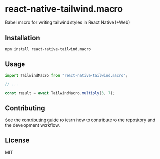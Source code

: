 # react-native-tailwind.macro

Babel macro for writing tailwind styles in React Native (+Web)

## Installation

```sh
npm install react-native-tailwind.macro
```

## Usage

```js
import TailwindMacro from "react-native-tailwind.macro";

// ...

const result = await TailwindMacro.multiply(3, 7);
```

## Contributing

See the [contributing guide](CONTRIBUTING.md) to learn how to contribute to the repository and the development workflow.

## License

MIT
